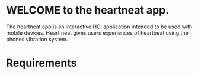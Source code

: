 # WELCOME to the heartneat app.
The heartneat app is an interactive HCI application intended to be used with mobile devices. Heart neat gives users experiences of heartbeat using the phones vibration system.

# Requirements
